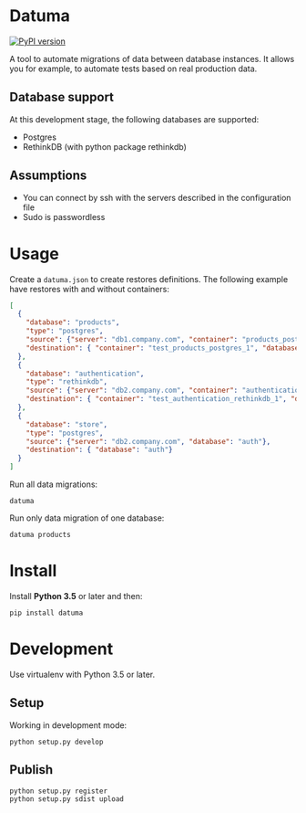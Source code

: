 # Datuma

[![PyPI version](https://badge.fury.io/py/datuma.svg)](https://badge.fury.io/py/datuma)

A tool to automate migrations of data between database instances. It allows you
for example, to automate tests based on real production data.

## Database support
At this development stage, the following databases are supported:
- Postgres
- RethinkDB (with python package rethinkdb)

## Assumptions
- You can connect by ssh with the servers described in the configuration file
- Sudo is passwordless

# Usage

Create a `datuma.json` to create restores definitions. The following example have
restores with and without containers:

```json
[
  {
    "database": "products",
    "type": "postgres",
    "source": {"server": "db1.company.com", "container": "products_postgres_1", "database": "products"},
    "destination": { "container": "test_products_postgres_1", "database": "products", "drop": true}
  },
  {
    "database": "authentication",
    "type": "rethinkdb",
    "source": {"server": "db2.company.com", "container": "authentication_rethinkdb_1", "database": "auth", "password": "ssd"},
    "destination": { "container": "test_authentication_rethinkdb_1", "database": "auth", "options": "--force"}
  },
  {
    "database": "store",
    "type": "postgres",
    "source": {"server": "db2.company.com", "database": "auth"},
    "destination": { "database": "auth"}
  }
]
```

Run all data migrations:

    datuma

Run only data migration of one database:

    datuma products

# Install
Install __Python 3.5__ or later and then:

    pip install datuma

# Development
Use virtualenv with Python 3.5 or later.

## Setup
Working in development mode:

    python setup.py develop

## Publish

    python setup.py register
    python setup.py sdist upload
